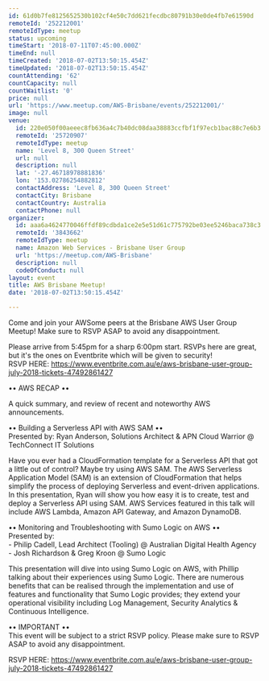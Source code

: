 ```yaml
---
id: 61d0b7fe8125652530b102cf4e50c7dd621fecdbc80791b30e0de4fb7e61590d
remoteId: '252212001'
remoteIdType: meetup
status: upcoming
timeStart: '2018-07-11T07:45:00.000Z'
timeEnd: null
timeCreated: '2018-07-02T13:50:15.454Z'
timeUpdated: '2018-07-02T13:50:15.454Z'
countAttending: '62'
countCapacity: null
countWaitlist: '0'
price: null
url: 'https://www.meetup.com/AWS-Brisbane/events/252212001/'
image: null
venue:
  id: 220e050f00aeeec8fb636a4c7b40dc08daa38883ccfbf1f97ecb1bac88c7e6b3
  remoteId: '25720907'
  remoteIdType: meetup
  name: 'Level 8, 300 Queen Street'
  url: null
  description: null
  lat: '-27.46718978881836'
  lon: '153.02786254882812'
  contactAddress: 'Level 8, 300 Queen Street'
  contactCity: Brisbane
  contactCountry: Australia
  contactPhone: null
organizer:
  id: aaa6a4624770046ffdf89cdbda1ce2e5e51d61c775792be03ee5246baca738c3
  remoteId: '3843662'
  remoteIdType: meetup
  name: Amazon Web Services - Brisbane User Group
  url: 'https://meetup.com/AWS-Brisbane'
  description: null
  codeOfConduct: null
layout: event
title: AWS Brisbane Meetup!
date: '2018-07-02T13:50:15.454Z'

---
```

<p>Come and join your AWSome peers at the Brisbane AWS User Group Meetup! Make sure to RSVP ASAP to avoid any disappointment.</p> <p>Please arrive from 5:45pm for a sharp 6:00pm start. RSVPs here are great, but it's the ones on Eventbrite which will be given to security!<br/>RSVP HERE: <a href="https://www.eventbrite.com.au/e/aws-brisbane-user-group-july-2018-tickets-47492861427" class="linkified">https://www.eventbrite.com.au/e/aws-brisbane-user-group-july-2018-tickets-47492861427</a></p> <p>•• AWS RECAP ••</p> <p>A quick summary, and review of recent and noteworthy AWS announcements.</p> <p>•• Building a Serverless API with AWS SAM ••<br/>Presented by: Ryan Anderson, Solutions Architect &amp; APN Cloud Warrior @ TechConnect IT Solutions</p> <p>Have you ever had a CloudFormation template for a Serverless API that got a little out of control? Maybe try using AWS SAM. The AWS Serverless Application Model (SAM) is an extension of CloudFormation that helps simplify the process of deploying Serverless and event-driven applications. In this presentation, Ryan will show you how easy it is to create, test and deploy a Serverless API using SAM. AWS Services featured in this talk will include AWS Lambda, Amazon API Gateway, and Amazon DynamoDB.</p> <p>•• Monitoring and Troubleshooting with Sumo Logic on AWS ••<br/>Presented by:<br/>- Philip Cadell, Lead Architect (Tooling) @ Australian Digital Health Agency<br/>- Josh Richardson &amp; Greg Kroon @ Sumo Logic</p> <p>This presentation will dive into using Sumo Logic on AWS, with Phillip talking about their experiences using Sumo Logic. There are numerous benefits that can be realised through the implementation and use of features and functionality that Sumo Logic provides; they extend your operational visibility including Log Management, Security Analytics &amp; Continuous Intelligence.</p> <p>•• IMPORTANT ••<br/>This event will be subject to a strict RSVP policy. Please make sure to RSVP ASAP to avoid any disappointment.</p> <p>RSVP HERE: <a href="https://www.eventbrite.com.au/e/aws-brisbane-user-group-july-2018-tickets-47492861427" class="linkified">https://www.eventbrite.com.au/e/aws-brisbane-user-group-july-2018-tickets-47492861427</a></p>
